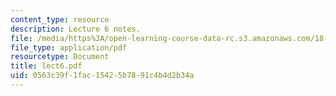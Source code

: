 ```yaml
---
content_type: resource
description: Lecture 6 notes.
file: /media/https%3A/open-learning-course-data-rc.s3.amazonaws.com/18-409-behavior-of-algorithms-spring-2002/0563c39f1fac15425b7891c4b4d2b34a_lect6.pdf
file_type: application/pdf
resourcetype: Document
title: lect6.pdf
uid: 0563c39f-1fac-1542-5b78-91c4b4d2b34a
---
```


